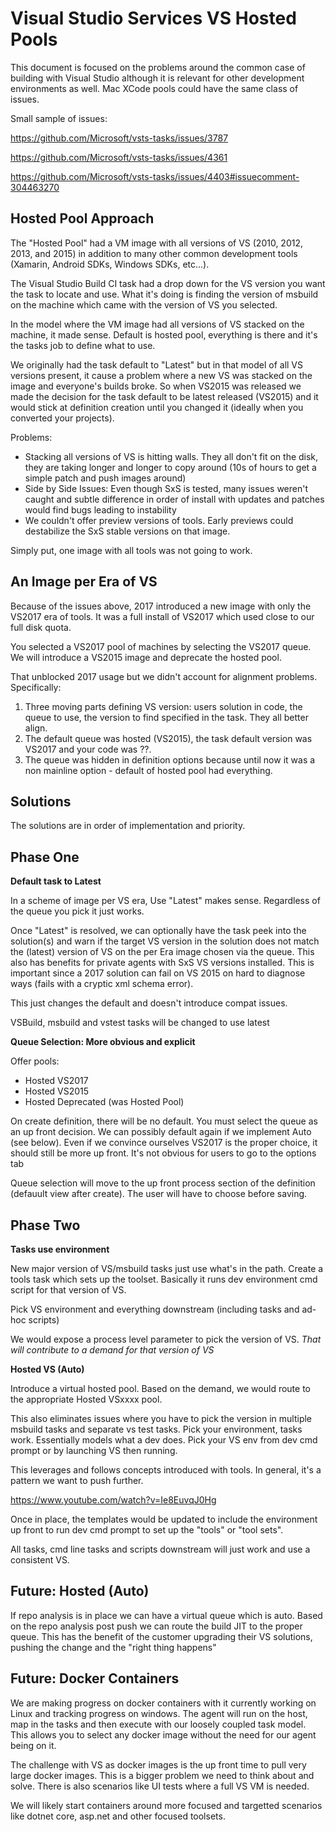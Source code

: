 # Visual Studio Services VS Hosted Pools  

This document is focused on the problems around the common case of building with Visual Studio although it is relevant for other development environments as well.  Mac XCode pools could have the same class of issues.

Small sample of issues:  

https://github.com/Microsoft/vsts-tasks/issues/3787

https://github.com/Microsoft/vsts-tasks/issues/4361

https://github.com/Microsoft/vsts-tasks/issues/4403#issuecomment-304463270  

## Hosted Pool Approach

The "Hosted Pool" had a VM image with all versions of VS (2010, 2012, 2013, and 2015) in addition to many other common development tools (Xamarin, Android SDKs, Windows SDKs, etc...).

The Visual Studio Build CI task had a drop down for the VS version you want the task to locate and use.  What it's doing is finding the version of msbuild on the machine which came with the version of VS you selected.

In the model where the VM image had all versions of VS stacked on the machine, it made sense.  Default is hosted pool, everything is there and it's the tasks job to define what to use.

We originally had the task default to "Latest" but in that model of all VS versions present, it cause a problem where a new VS was stacked on the image and everyone's builds broke.  So when VS2015 was released we made the decision for the task default to be latest released (VS2015) and it would stick at definition creation until you changed it (ideally when you converted your projects).

Problems:  

  - Stacking all versions of VS is hitting walls.  They all don't fit on the disk, they are taking longer and  longer to copy around (10s of hours to get a simple patch and push images around)
  - Side by Side Issues: Even though SxS is tested, many issues weren't caught and subtle difference in order of install with updates and patches would find bugs leading to instability
  - We couldn't offer preview versions of tools.  Early previews could destabilize the SxS stable versions on that image.

Simply put, one image with all tools was not going to work.

## An Image per Era of VS

Because of the issues above, 2017 introduced a new image with only the VS2017 era of tools.  It was a full install of VS2017 which used close to our full disk quota.

You selected a VS2017 pool of machines by selecting the VS2017 queue.  We will introduce a VS2015 image and deprecate the hosted pool.

That unblocked 2017 usage but we didn't account for alignment problems.  Specifically:

1.  Three moving parts defining VS version: users solution in code, the queue to use, the version to find specified in the task.  They all better align.
2.  The default queue was hosted (VS2015), the task default version was VS2017 and your code was ??.
3.  The queue was hidden in definition options because until now it was a non mainline option - default of hosted pool had everything.


## Solutions

The solutions are in order of implementation and priority.

## Phase One  

**Default task to Latest**  

In a scheme of image per VS era, Use "Latest" makes sense.  Regardless of the queue you pick it just works.

Once "Latest" is resolved, we can optionally have the task peek into the solution(s) and warn if the target VS version in the solution does not match the (latest) version of VS on the per Era image chosen via the queue.  This also has benefits for private agents with SxS VS versions installed.  This is important since a 2017 solution can fail on VS 2015 on hard to diagnose ways (fails with a cryptic xml schema error).

This just changes the default and doesn't introduce compat issues.

VSBuild, msbuild and vstest tasks will be changed to use latest 

**Queue Selection: More obvious and explicit**  

Offer pools:

  - Hosted VS2017
  - Hosted VS2015
  - Hosted Deprecated (was Hosted Pool)

On create definition, there will be no default.  You must select the queue as an up front decision.  We can possibly default again if we implement Auto (see below).  Even if we convince ourselves VS2017 is the proper choice, it should still be more up front.  It's not obvious for users to go to the options tab 

Queue selection will move to the up front process section of the definition (defauult view after create).  The user will have to choose before saving.

## Phase Two

**Tasks use environment**

New major version of VS/msbuild tasks just use what's in the path.  Create a tools task which sets up the toolset.  Basically it runs dev environment cmd script for that version of VS.

Pick VS environment and everything downstream (including tasks and ad-hoc scripts)

We would expose a process level parameter to pick the version of VS.  *That will contribute to a demand for that version of VS*

**Hosted VS (Auto)**  

Introduce a virtual hosted pool.  Based on the demand, we would route to the appropriate Hosted VSxxxx pool.

This also eliminates issues where you have to pick the version in multiple msbuild tasks and separate vs test tasks.  Pick your environment, tasks work.  Essentially models what a dev does.  Pick your VS env from dev cmd prompt or by launching VS then running.

This leverages and follows concepts introduced with tools.  In general, it's a pattern we want to push further.

https://www.youtube.com/watch?v=Ie8EuvqJ0Hg

Once in place, the templates would be updated to include the environment up front to run dev cmd prompt to set up the "tools" or "tool sets". 

All tasks, cmd line tasks and scripts downstream will just work and use a consistent VS.

## Future: Hosted (Auto)

If repo analysis is in place we can have a virtual queue which is auto.  Based on the repo analysis post push we can route the build JIT to the proper queue.  This has the benefit of the customer upgrading their VS solutions, pushing the change and the "right thing happens"

## Future: Docker Containers

We are making progress on docker containers with it currently working on Linux and tracking progress on windows.  The agent will run on the host, map in the tasks and then execute with our loosely coupled task model.  This allows you to select any docker image without the need for our agent being on it.

The challenge with VS as docker images is the up front time to pull very large docker images.  This is a bigger problem we need to think about and solve.  There is also scenarios like UI tests where a full VS VM is needed.

We will likely start containers around more focused and targetted scenarios like dotnet core, asp.net and other focused toolsets.





























